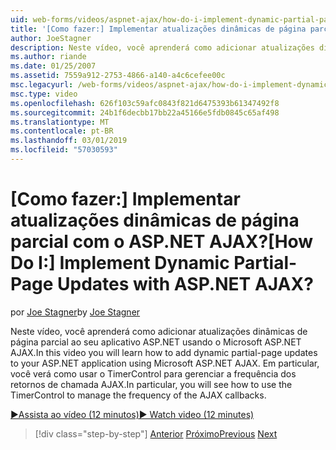 ```yaml
---
uid: web-forms/videos/aspnet-ajax/how-do-i-implement-dynamic-partial-page-updates-with-aspnet-ajax
title: '[Como fazer:] Implementar atualizações dinâmicas de página parcial com o ASP.NET AJAX? | Microsoft Docs'
author: JoeStagner
description: Neste vídeo, você aprenderá como adicionar atualizações dinâmicas de página parcial ao seu aplicativo ASP.NET usando o Microsoft ASP.NET AJAX. Em particular, você verá como faço para...
ms.author: riande
ms.date: 01/25/2007
ms.assetid: 7559a912-2753-4866-a140-a4c6cefee00c
msc.legacyurl: /web-forms/videos/aspnet-ajax/how-do-i-implement-dynamic-partial-page-updates-with-aspnet-ajax
msc.type: video
ms.openlocfilehash: 626f103c59afc0843f821d6475393b61347492f8
ms.sourcegitcommit: 24b1f6decbb17bb22a45166e5fdb0845c65af498
ms.translationtype: MT
ms.contentlocale: pt-BR
ms.lasthandoff: 03/01/2019
ms.locfileid: "57030593"
---
```

<a name="how-do-i-implement-dynamic-partial-page-updates-with-aspnet-ajax"></a><span data-ttu-id="15d25-105">[Como fazer:] Implementar atualizações dinâmicas de página parcial com o ASP.NET AJAX?</span><span class="sxs-lookup"><span data-stu-id="15d25-105">[How Do I:] Implement Dynamic Partial-Page Updates with ASP.NET AJAX?</span></span>
====================
<span data-ttu-id="15d25-106">por [Joe Stagner](https://github.com/JoeStagner)</span><span class="sxs-lookup"><span data-stu-id="15d25-106">by [Joe Stagner](https://github.com/JoeStagner)</span></span>

<span data-ttu-id="15d25-107">Neste vídeo, você aprenderá como adicionar atualizações dinâmicas de página parcial ao seu aplicativo ASP.NET usando o Microsoft ASP.NET AJAX.</span><span class="sxs-lookup"><span data-stu-id="15d25-107">In this video you will learn how to add dynamic partial-page updates to your ASP.NET application using Microsoft ASP.NET AJAX.</span></span> <span data-ttu-id="15d25-108">Em particular, você verá como usar o TimerControl para gerenciar a frequência dos retornos de chamada AJAX.</span><span class="sxs-lookup"><span data-stu-id="15d25-108">In particular, you will see how to use the TimerControl to manage the frequency of the AJAX callbacks.</span></span>

[<span data-ttu-id="15d25-109">&#9654;Assista ao vídeo (12 minutos)</span><span class="sxs-lookup"><span data-stu-id="15d25-109">&#9654; Watch video (12 minutes)</span></span>](https://channel9.msdn.com/Blogs/ASP-NET-Site-Videos/how-do-i-implement-dynamic-partial-page-updates-with-aspnet-ajax)

> [!div class="step-by-step"]
> <span data-ttu-id="15d25-110">[Anterior](how-do-i-get-started-with-aspnet-ajax.md)
> [Próximo](how-do-i-make-client-side-network-callbacks-with-aspnet-ajax.md)</span><span class="sxs-lookup"><span data-stu-id="15d25-110">[Previous](how-do-i-get-started-with-aspnet-ajax.md)
[Next](how-do-i-make-client-side-network-callbacks-with-aspnet-ajax.md)</span></span>
